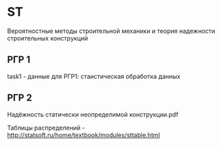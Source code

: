 # ST
Вероятностные методы строительной механики и теория надежности строительных конструкций

## РГР 1
task1 - данные для РГР1: стаистическая обработка данных


## РГР 2
Надёжность статически неопределимой конструкции.pdf


Таблицы распределений - http://statsoft.ru/home/textbook/modules/sttable.html
